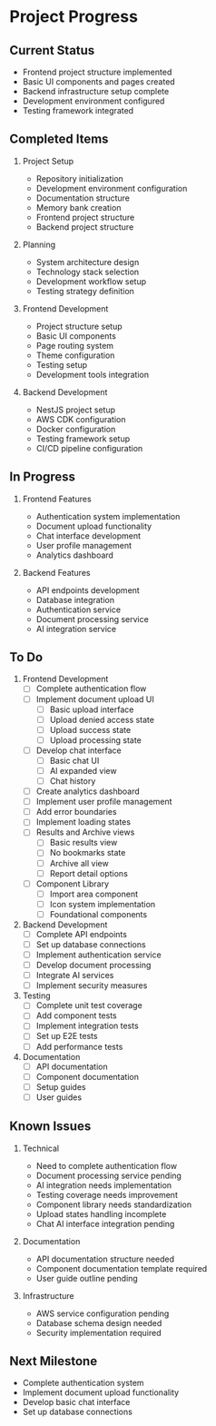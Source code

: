 # Project Progress

## Current Status
- Frontend project structure implemented
- Basic UI components and pages created
- Backend infrastructure setup complete
- Development environment configured
- Testing framework integrated

## Completed Items
1. Project Setup
   - Repository initialization
   - Development environment configuration
   - Documentation structure
   - Memory bank creation
   - Frontend project structure
   - Backend project structure

2. Planning
   - System architecture design
   - Technology stack selection
   - Development workflow setup
   - Testing strategy definition

3. Frontend Development
   - Project structure setup
   - Basic UI components
   - Page routing system
   - Theme configuration
   - Testing setup
   - Development tools integration

4. Backend Development
   - NestJS project setup
   - AWS CDK configuration
   - Docker configuration
   - Testing framework setup
   - CI/CD pipeline configuration

## In Progress
1. Frontend Features
   - Authentication system implementation
   - Document upload functionality
   - Chat interface development
   - User profile management
   - Analytics dashboard

2. Backend Features
   - API endpoints development
   - Database integration
   - Authentication service
   - Document processing service
   - AI integration service

## To Do
1. Frontend Development
   - [ ] Complete authentication flow
   - [ ] Implement document upload UI
     - [ ] Basic upload interface
     - [ ] Upload denied access state
     - [ ] Upload success state
     - [ ] Upload processing state
   - [ ] Develop chat interface
     - [ ] Basic chat UI
     - [ ] AI expanded view
     - [ ] Chat history
   - [ ] Create analytics dashboard
   - [ ] Implement user profile management
   - [ ] Add error boundaries
   - [ ] Implement loading states
   - [ ] Results and Archive views
     - [ ] Basic results view
     - [ ] No bookmarks state
     - [ ] Archive all view
     - [ ] Report detail options
   - [ ] Component Library
     - [ ] Import area component
     - [ ] Icon system implementation
     - [ ] Foundational components

2. Backend Development
   - [ ] Complete API endpoints
   - [ ] Set up database connections
   - [ ] Implement authentication service
   - [ ] Develop document processing
   - [ ] Integrate AI services
   - [ ] Implement security measures

3. Testing
   - [ ] Complete unit test coverage
   - [ ] Add component tests
   - [ ] Implement integration tests
   - [ ] Set up E2E tests
   - [ ] Add performance tests

4. Documentation
   - [ ] API documentation
   - [ ] Component documentation
   - [ ] Setup guides
   - [ ] User guides

## Known Issues
1. Technical
   - Need to complete authentication flow
   - Document processing service pending
   - AI integration needs implementation
   - Testing coverage needs improvement
   - Component library needs standardization
   - Upload states handling incomplete
   - Chat AI interface integration pending

2. Documentation
   - API documentation structure needed
   - Component documentation template required
   - User guide outline pending

3. Infrastructure
   - AWS service configuration pending
   - Database schema design needed
   - Security implementation required

## Next Milestone
- Complete authentication system
- Implement document upload functionality
- Develop basic chat interface
- Set up database connections 